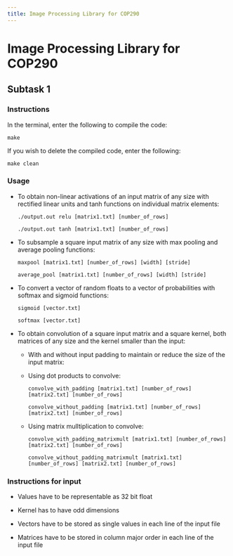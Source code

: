 ```yaml
---
title: Image Processing Library for COP290
---
```


# Image Processing Library for COP290


## Subtask 1


### Instructions

In the terminal, enter the following to compile the code:

  `make`
  
If you wish to delete the compiled code, enter the following:

  `make clean`


### Usage

   * To obtain non-linear activations of an input matrix of any size with rectified linear units and tanh functions on individual matrix elements:

      `./output.out relu [matrix1.txt] [number_of_rows]`
   
      `./output.out tanh [matrix1.txt] [number_of_rows]`

   * To subsample a square input matrix of any size with max pooling and average pooling functions:
   
       `maxpool [matrix1.txt] [number_of_rows] [width] [stride]`
     
       `average_pool [matrix1.txt] [number_of_rows] [width] [stride]`
   
   * To convert a vector of random floats to a vector of probabilities with softmax and sigmoid functions:
   
       `sigmoid [vector.txt]`
       
       `softmax [vector.txt]`
       
   * To obtain convolution of a square input matrix and a square kernel, both matrices of any size and the kernel smaller than the input:
   
     * With and without input padding to maintain or reduce the size of the input matrix:
      
      * Using dot products to convolve:
   
         `convolve_with_padding [matrix1.txt] [number_of_rows] [matrix2.txt] [number_of_rows]`
          
         `convolve_without_padding [matrix1.txt] [number_of_rows] [matrix2.txt] [number_of_rows]`
          
      * Using matrix mulltiplication to convolve:
          
         `convolve_with_padding_matrixmult [matrix1.txt] [number_of_rows] [matrix2.txt] [number_of_rows]`
          
         `convolve_without_padding_matrixmult [matrix1.txt] [number_of_rows] [matrix2.txt] [number_of_rows]`
  
### Instructions for input
    
   * Values have to be representable as 32 bit float
          
   * Kernel has to have odd dimensions
          
   * Vectors have to be stored as single values in each line of the input file
          
   * Matrices have to be stored in column major order in each line of the input file
